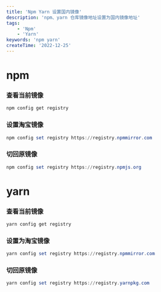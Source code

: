 ```yaml
---
title: 'Npm Yarn 设置国内镜像'
description: 'npm、yarn 仓库镜像地址设置为国内镜像地址'
tags:
    - 'Npm'
    - 'Yarn'
keywords: 'npm yarn'
createTime: '2022-12-25'
---
```


# npm

### 查看当前镜像

```powershell
npm config get registry
```

### 设置淘宝镜像

```powershell
npm config set registry https://registry.npmmirror.com
```

### 切回原镜像

```powershell
npm config set registry https://registry.npmjs.org
```

# yarn

### 查看当前镜像

```powershell
yarn config get registry
```

### 设置为淘宝镜像

```powershell
yarn config set registry https://registry.npmmirror.com
```

### 切回原镜像

```powershell
yarn config set registry https://registry.yarnpkg.com
```
